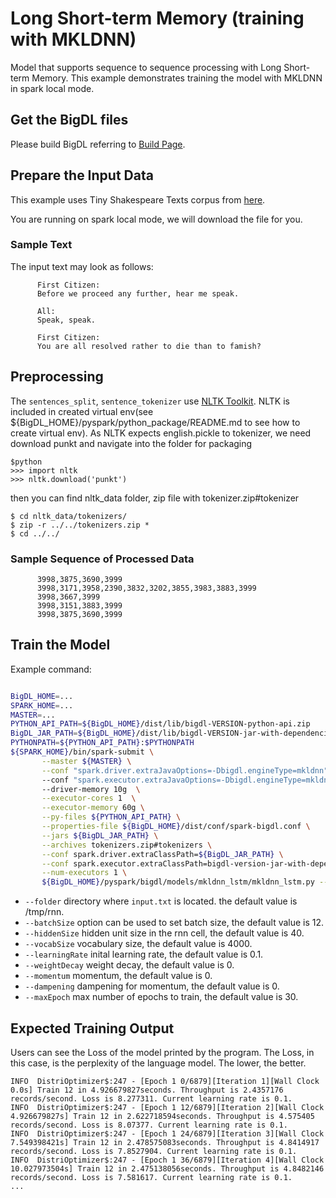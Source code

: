 # Long Short-term Memory (training with MKLDNN)

Model that supports sequence to sequence processing with Long Short-term Memory.
This example demonstrates training the model with MKLDNN in spark local mode.


## Get the BigDL files

Please build BigDL referring to [Build Page](https://bigdl-project.github.io/master/#ScalaUserGuide/install-build-src/).


## Prepare the Input Data
This example uses Tiny Shakespeare Texts corpus from [here](https://raw.githubusercontent.com/karpathy/char-rnn/master/data/tinyshakespeare/input.txt).

You are running on spark local mode, we will download the file for you.

### Sample Text

The input text may look as follows:

```
      First Citizen:
      Before we proceed any further, hear me speak.

      All:
      Speak, speak.

      First Citizen:
      You are all resolved rather to die than to famish?
```
## Preprocessing

The <code>sentences_split</code>, <code>sentence_tokenizer</code> use [NLTK Toolkit](http://www.nltk.org/). NLTK is included
in created virtual env(see ${BigDL_HOME}/pyspark/python_package/README.md to see how to create virtual env). As NLTK expects english.pickle to tokenizer, we need download punkt and navigate into the folder for packaging
```
$python
>>> import nltk
>>> nltk.download('punkt')
```
then you can find nltk_data folder, zip file with tokenizer.zip#tokenizer
``` 
$ cd nltk_data/tokenizers/
$ zip -r ../../tokenizers.zip *
$ cd ../../
```

### Sample Sequence of Processed Data
```
      3998,3875,3690,3999
      3998,3171,3958,2390,3832,3202,3855,3983,3883,3999
      3998,3667,3999
      3998,3151,3883,3999
      3998,3875,3690,3999
```

## Train the Model
Example command:
```bash

BigDL_HOME=...
SPARK_HOME=...
MASTER=...
PYTHON_API_PATH=${BigDL_HOME}/dist/lib/bigdl-VERSION-python-api.zip
BigDL_JAR_PATH=${BigDL_HOME}/dist/lib/bigdl-VERSION-jar-with-dependencies.jar
PYTHONPATH=${PYTHON_API_PATH}:$PYTHONPATH
${SPARK_HOME}/bin/spark-submit \
       --master ${MASTER} \
       --conf "spark.driver.extraJavaOptions=-Dbigdl.engineType=mkldnn"
       --conf "spark.executor.extraJavaOptions=-Dbigdl.engineType=mkldnn"
       --driver-memory 10g  \
       --executor-cores 1  \
       --executor-memory 60g \
       --py-files ${PYTHON_API_PATH} \
       --properties-file ${BigDL_HOME}/dist/conf/spark-bigdl.conf \
       --jars ${BigDL_JAR_PATH} \
       --archives tokenizers.zip#tokenizers \
       --conf spark.driver.extraClassPath=${BigDL_JAR_PATH} \
       --conf spark.executor.extraClassPath=bigdl-version-jar-with-dependencies.jar \
       --num-executors 1 \
       ${BigDL_HOME}/pyspark/bigdl/models/mkldnn_lstm/mkldnn_lstm.py --folder /tmp/rnn/ --batchSize 12
```

* `--folder` directory where `input.txt` is located. the default value is /tmp/rnn.
* `--batchSize` option can be used to set batch size, the default value is 12.
* `--hiddenSize` hidden unit size in the rnn cell, the default value is 40.
* `--vocabSize` vocabulary size, the default value is 4000.
* `--learningRate` inital learning rate, the default value is 0.1.
* `--weightDecay` weight decay, the default value is 0.
* `--momentum` momentum, the default value is 0.
* `--dampening` dampening for momentum, the default value is 0.
* `--maxEpoch` max number of epochs to train, the default value is 30.

## Expected Training Output
Users can see the Loss of the model printed by the program. The Loss, in this case, is the perplexity of the language model. The lower, the better.
```
INFO  DistriOptimizer$:247 - [Epoch 1 0/6879][Iteration 1][Wall Clock 0.0s] Train 12 in 4.926679827seconds. Throughput is 2.4357176 records/second. Loss is 8.277311. Current learning rate is 0.1.
INFO  DistriOptimizer$:247 - [Epoch 1 12/6879][Iteration 2][Wall Clock 4.926679827s] Train 12 in 2.622718594seconds. Throughput is 4.575405 records/second. Loss is 8.07377. Current learning rate is 0.1.
INFO  DistriOptimizer$:247 - [Epoch 1 24/6879][Iteration 3][Wall Clock 7.549398421s] Train 12 in 2.478575083seconds. Throughput is 4.8414917 records/second. Loss is 7.8527904. Current learning rate is 0.1.
INFO  DistriOptimizer$:247 - [Epoch 1 36/6879][Iteration 4][Wall Clock 10.027973504s] Train 12 in 2.475138056seconds. Throughput is 4.8482146 records/second. Loss is 7.581617. Current learning rate is 0.1.
...
```